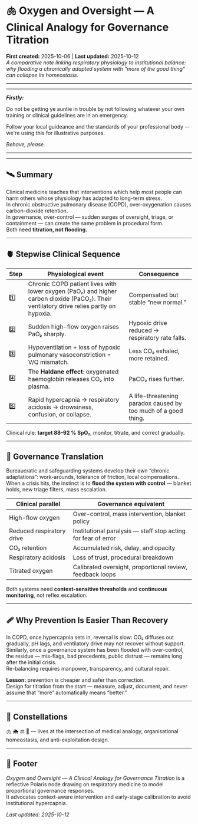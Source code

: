 # 🫁 Oxygen and Oversight — A Clinical Analogy for Governance Titration  
**First created:** 2025-10-06 | **Last updated:** 2025-10-12  
*A comparative note linking respiratory physiology to institutional balance: why flooding a chronically adapted system with “more of the good thing” can collapse its homeostasis.*  

---

---

_**Firstly:**_

Do not be getting ye auntie in trouble by not following whatever your own training or clinical guidelines are in an emergency.  

Follow your local guideance and the standards of your professional body -- we're using this for illustrative purposes.  

*Behave, please.*

---

---

## 🛰️ Summary  
Clinical medicine teaches that interventions which help most people can harm others whose physiology has adapted to long-term stress.  
In chronic obstructive pulmonary disease (COPD), over-oxygenation causes carbon-dioxide retention.  
In governance, over-control — sudden surges of oversight, triage, or containment — can create the same problem in procedural form.  
Both need **titration, not flooding.**

---

## 🫀 Stepwise Clinical Sequence  

| Step | Physiological event | Consequence |
|------|---------------------|-------------|
| 1️⃣ | Chronic COPD patient lives with lower oxygen (PaO₂) and higher carbon dioxide (PaCO₂). Their ventilatory drive relies partly on hypoxia. | Compensated but stable “new normal.” |
| 2️⃣ | Sudden high-flow oxygen raises PaO₂ sharply. | Hypoxic drive reduced → respiratory rate falls. |
| 3️⃣ | Hypoventilation + loss of hypoxic pulmonary vasoconstriction = V/Q mismatch. | Less CO₂ exhaled, more retained. |
| 4️⃣ | The **Haldane effect**: oxygenated haemoglobin releases CO₂ into plasma. | PaCO₂ rises further. |
| 5️⃣ | Rapid hypercapnia → respiratory acidosis → drowsiness, confusion, or collapse. | A life-threatening paradox caused by too much of a good thing. |

Clinical rule: **target 88–92 % SpO₂**, monitor, titrate, and correct gradually.

---

## 🧭 Governance Translation  
Bureaucratic and safeguarding systems develop their own “chronic adaptations”: work-arounds, tolerance of friction, local compensations.  
When a crisis hits, the instinct is to **flood the system with control** — blanket holds, new triage filters, mass escalation.  

| Clinical parallel | Governance equivalent |
|--------------------|-----------------------|
| High-flow oxygen | Over-control, mass intervention, blanket policy |
| Reduced respiratory drive | Institutional paralysis — staff stop acting for fear of error |
| CO₂ retention | Accumulated risk, delay, and opacity |
| Respiratory acidosis | Loss of trust, procedural breakdown |
| Titrated oxygen | Calibrated oversight, proportional review, feedback loops |

Both systems need **context-sensitive thresholds** and **continuous monitoring**, not reflex escalation.

---

## 🩹 Why Prevention Is Easier Than Recovery  
In COPD, once hypercapnia sets in, reversal is slow: CO₂ diffuses out gradually, pH lags, and ventilatory drive may not recover without support.  
Similarly, once a governance system has been flooded with over-control, the residue — mis-flags, bad precedents, public distrust — remains long after the initial crisis.  
Re-balancing requires manpower, transparency, and cultural repair.  

**Lesson:** prevention is cheaper and safer than correction.  
Design for titration from the start — measure, adjust, document, and never assume that “more” automatically means “better.”

---

## 🌌 Constellations  
🫁 🌦️ ⚖️ 🧮 — lives at the intersection of medical analogy, organisational homeostasis, and anti-exploitation design.

---

## 🏮 Footer  
*Oxygen and Oversight — A Clinical Analogy for Governance Titration* is a reflective Polaris node drawing on respiratory medicine to model proportional governance responses.  
It advocates context-aware intervention and early-stage calibration to avoid institutional hypercapnia.

_Last updated: 2025-10-12_
